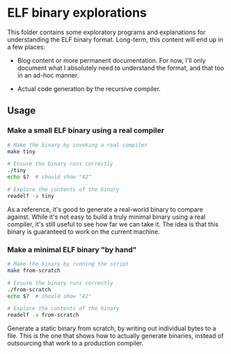 ELF binary explorations
=======================

This folder contains some exploratory programs and explanations for understanding the ELF binary format. Long-term, this content will end up in a few places:

- Blog content or more permanent documentation. For now, I'll only document what I absolutely need to understand the format, and that too in an ad-hoc manner.

- Actual code generation by the recursive compiler.

Usage
-----

### Make a small ELF binary using a real compiler

```sh
# Make the binary by invoking a real compiler
make tiny

# Ensure the binary runs correctly
./tiny
echo $?  # should show "42"

# Explore the contents of the binary
readelf -a tiny
```

As a reference, it's good to generate a real-world binary to compare against.  While it's not easy to build a truly minimal binary using a real compiler, it's still useful to see how far we can take it. The idea is that this binary is guaranteed to work on the current machine.

### Make a minimal ELF binary "by hand"

```sh
# Make the binary by running the script
make from-scratch

# Ensure the binary runs correctly
./from-scratch
echo $?  # should show "42"

# Explore the contents of the binary
readelf -a from-scratch
```

Generate a static binary from scratch, by writing out individual bytes to a file. This is the one that shows how to actually generate binaries, instead of outsourcing that work to a production compiler.
